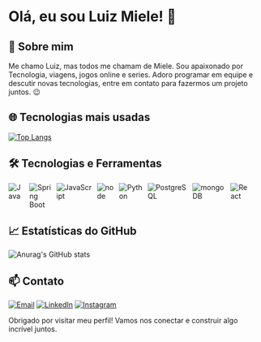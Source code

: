 # Olá, eu sou Luiz Miele! 👋

## 🚀 Sobre mim

Me chamo Luiz, mas todos me chamam de Miele.
Sou apaixonado por Tecnologia, viagens, jogos online e series. 
Adoro programar em equipe e descutir novas tecnologias, entre em contato para fazermos um projeto juntos. 😉
 
## 🌐 Tecnologias mais usadas

[![Top Langs](https://github-readme-stats.vercel.app/api/top-langs/?username=luizmiele&layout=compact&theme=darcula)](https://github.com/anuraghazra/github-readme-stats)

## 🛠️ Tecnologias e Ferramentas

<div style="display: flex; justify-content: space-between; width: 50%;" >
  <img src="https://img.shields.io/badge/Java-ED8B00?style=for-the-badge&logo=java&logoColor=white" alt="Java" style="margin-right: 10px;"/>
  <img src="https://img.shields.io/badge/Spring%20Boot-6DB33F?style=for-the-badge&logo=spring-boot&logoColor=white" alt="Spring Boot" style="margin-right: 10px;"/>
  <img src="https://img.shields.io/badge/JavaScript-323330?style=for-the-badge&logo=javascript&logoColor=F7DF1E" alt="JavaScript" style="margin-right: 10px;"/>
  <img src="https://img.shields.io/badge/Node.js-43853D?style=for-the-badge&logo=node.js&logoColor=white" alt="node" style="margin-right: 10px;"/>
  <img src="https://img.shields.io/badge/Python-3776AB?style=for-the-badge&logo=python&logoColor=white" alt="Python" style="margin-right: 10px;"/>
  <img src="https://img.shields.io/badge/PostgreSQL-316192?style=for-the-badge&logo=postgresql&logoColor=white" alt="PostgreSQL" style="margin-right: 10px;"/>
  <img src="https://img.shields.io/badge/MongoDB-4EA94B?style=for-the-badge&logo=mongodb&logoColor=white" alt="mongoDB" style="margin-right: 10px;"/>
  <img src="https://img.shields.io/badge/React-20232A?style=for-the-badge&logo=react&logoColor=61DAFB" alt="React" style="margin-right: 10px;"/>
</div>

## 📈 Estatísticas do GitHub

![Anurag's GitHub stats](https://github-readme-stats.vercel.app/api?username=luizmiele&show_icons=true&theme=darcula)


## 📫 Contato
[![Email](https://img.shields.io/badge/Email-D14836?style=for-the-badge&logo=gmail&logoColor=white)](mailto:miele.luiz@gmail.com)
[![LinkedIn](https://img.shields.io/badge/LinkedIn-0077B5?style=for-the-badge&logo=linkedin&logoColor=white)](https://www.linkedin.com/in/luizmiele/)
[![Instagram](https://img.shields.io/badge/Instagram-E4405F?style=for-the-badge&logo=instagram&logoColor=white)](https://www.instagram.com/luizmiele/)

Obrigado por visitar meu perfil! Vamos nos conectar e construir algo incrível juntos.
